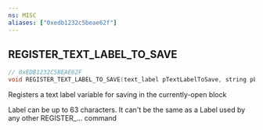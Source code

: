 ```yaml
---
ns: MISC
aliases: ["0xedb1232c5beae62f"]
---
```

## REGISTER_TEXT_LABEL_TO_SAVE

```c
// 0xEDB1232C5BEAE62F
void REGISTER_TEXT_LABEL_TO_SAVE(text_label pTextLabelToSave, string pLabel);
```

Registers a text label variable for saving in the currently-open block

Label can be up to 63 characters. It can't be the same as a Label used by any other REGISTER_... command

